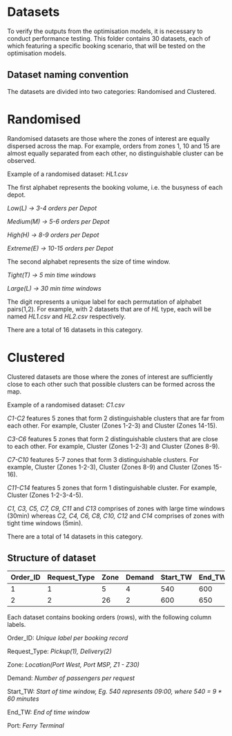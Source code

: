 # Datasets

To verify the outputs from the optimisation models, it is necessary to conduct performance testing. This folder contains 30 datasets, each of which featuring a specific booking scenario, that will be tested on the optimisation models.

## Dataset naming convention

The datasets are divided into two categories: Randomised and Clustered.

# Randomised
Randomised datasets are those where the zones of interest are equally dispersed across the map. 
For example, orders from zones 1, 10 and 15 are almost equally separated from each other, no distinguishable cluster can be observed.

Example of a randomised dataset: *HL1.csv*

The first alphabet represents the booking volume, i.e. the busyness of each depot.

*Low(L) -> 3-4 orders per Depot*

*Medium(M) -> 5-6 orders per Depot*

*High(H) -> 8-9 orders per Depot*

*Extreme(E) -> 10-15 orders per Depot*

The second alphabet represents the size of time window.

*Tight(T) -> 5 min time windows*

*Large(L) -> 30 min time windows*

The digit represents a unique label for each permutation of alphabet pairs(1,2). For example, with 2 datasets that are of *HL* type, each will be named *HL1.csv* and *HL2.csv* respectively.

There are a total of 16 datasets in this category.

# Clustered
Clustered datasets are those where the zones of interest are sufficiently close to each other such that possible clusters can be formed across the map. 

Example of a randomised dataset: *C1.csv*

*C1-C2* features 5 zones that form 2 distinguishable clusters that are far from each other. For example, Cluster (Zones 1-2-3) and Cluster (Zones 14-15).

*C3-C6* features 5 zones that form 2 distinguishable clusters that are close to each other. For example, Cluster (Zones 1-2-3) and Cluster (Zones 8-9).

*C7-C10* features 5-7 zones that form 3 distinguishable clusters. For example, Cluster (Zones 1-2-3), Cluster (Zones 8-9) and Cluster (Zones 15-16).

*C11-C14* features 5 zones that form 1 distinguishable cluster. For example, Cluster (Zones 1-2-3-4-5).

*C1, C3, C5, C7, C9, C11* and *C13* comprises of zones with large time windows (30min) whereas
*C2, C4, C6, C8, C10, C12* and *C14* comprises of zones with tight time windows (5min).

There are a total of 14 datasets in this category.

## Structure of dataset

| Order_ID  | Request_Type | Zone | Demand | Start_TW | End_TW | Port |
| --------- | ------------ |----- | ------ |--------- | ------ | ---- |
| 1  | 1 | 5 | 4 | 540  | 600  | West|
| 2  | 2  | 26 | 2 | 600  | 650  | MSP |

Each dataset contains booking orders (rows), with the following column labels.

Order_ID: *Unique label per booking record*

Request_Type: *Pickup(1), Delivery(2)*

Zone: *Location(Port West, Port MSP, Z1 - Z30)*

Demand: *Number of passengers per request*

Start_TW: *Start of time window, Eg. 540 represents 09:00, where 540 = 9 * 60 minutes*

End_TW: *End of time window*

Port: *Ferry Terminal*

